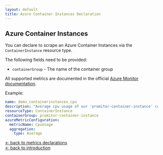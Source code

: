 ```yaml
---
layout: default
title: Azure Container Instances Declaration
---
```


## Azure Container Instances
You can declare to scrape an Azure Container Instances via the `ContainerInstance` resource type.

The following fields need to be provided:
- `containerGroup` - The name of the container group

All supported metrics are documented in the official [Azure Monitor documentation](https://docs.microsoft.com/en-us/azure/azure-monitor/platform/metrics-supported#microsoftcontainerinstancecontainergroups).

Example:
```yaml
name: demo_containerinstances_cpu
description: "Average cpu usage of our 'promitor-container-instance' container instance"
resourceType: ContainerInstance
containerGroup: promitor-container-instance
azureMetricConfiguration:
  metricName: CpuUsage
  aggregation:
    type: Average
```

[&larr; back to metrics declarations](/configuration/metrics)<br />
[&larr; back to introduction](/)